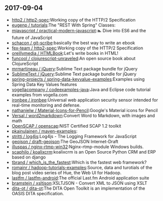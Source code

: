 ## 2017-09-04

* [http2 / http2-spec](https://github.com/http2/http2-spec):Working copy of the HTTP/2 Specification
* [eugenp / tutorials](https://github.com/eugenp/tutorials):The "REST With Spring" Classes:
* [mjavascript / practical-modern-javascript](https://github.com/mjavascript/practical-modern-javascript):🏊 Dive into ES6 and the future of JavaScript
* [schacon / git-scribe](https://github.com/schacon/git-scribe):basically the best way to write an ebook
* [fex-team / http2-spec](https://github.com/fex-team/http2-spec):Working copy of the HTTP/2 Specification
* [oreillymedia / HTMLBook](https://github.com/oreillymedia/HTMLBook):Let's write books in HTML!
* [funcool / clojurescript-unraveled](https://github.com/funcool/clojurescript-unraveled):An open source book about ClojureScript
* [mrmartineau / jQuery](https://github.com/mrmartineau/jQuery):Sublime Text package bundle for jQuery
* [SublimeText / jQuery](https://github.com/SublimeText/jQuery):Sublime Text package bundle for jQuery
* [spring-projects / spring-data-keyvalue-examples](https://github.com/spring-projects/spring-data-keyvalue-examples):Examples using Spring Data Key Values features
* [vogellacompany / codeexamples-java](https://github.com/vogellacompany/codeexamples-java):Java and Eclipse code tutorial examples from vogella.com
* [ironbee / ironbee](https://github.com/ironbee/ironbee):Universal web application security sensor intended for real-time monitoring and defense.
* [nathanielw / Material-Icons-for-Pencil](https://github.com/nathanielw/Material-Icons-for-Pencil):Google's Material icons for Pencil
* [Versal / word2markdown](https://github.com/Versal/word2markdown):Convert Word to Markdown, with images and math
* [OpenSCAP / openscap](https://github.com/OpenSCAP/openscap):NIST Certified SCAP 1.2 toolkit
* [pkainulainen / maven-examples](https://github.com/pkainulainen/maven-examples):
* [stritti / log4js](https://github.com/stritti/log4js):Log4js - The Logging Framework for JavaScript
* [geojson / draft-geojson](https://github.com/geojson/draft-geojson):The GeoJSON Internet-Draft
* [illuspas / nginx-rtmp-win32](https://github.com/illuspas/nginx-rtmp-win32):Nginx-rtmp-module Windows builds.
* [scaphilo / koalixcrm](https://github.com/scaphilo/koalixcrm):koalixcrm is an Open Source Python CRM and ERP based on django
* [tbrand / which_is_the_fastest](https://github.com/tbrand/which_is_the_fastest):Which is the fastest web framework?
* [romainr / hadoop-tutorials-examples](https://github.com/romainr/hadoop-tutorials-examples):Source, data and turotials of the blog post video series of Hue, the Web UI for Hadoop.
* [lastfm / lastfm-android](https://github.com/lastfm/lastfm-android):The official Last.fm Android application suite
* [bramstein / xsltjson](https://github.com/bramstein/xsltjson):XSLTJSON - Convert XML to JSON using XSLT
* [dita-ot / dita-ot](https://github.com/dita-ot/dita-ot):The DITA Open Toolkit is an implementation of the OASIS DITA specification.
